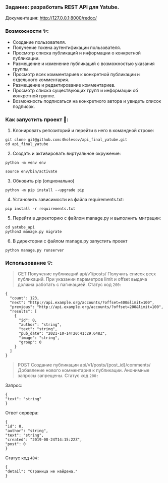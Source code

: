 ### Задание: разработать REST API для Yatube.
Документация: http://127.0.0.1:8000/redoc/

### Возможности ✨:
- Создание пользователя.
- Получение токена аутентификации пользователя.
- Просмотр списка публикаций и информации о конкретной публикации.
- Размещение и изменение публикаций с возможностью указания группы.
- Просмотр всех комментариев к конкретной публикации и отдельного комментария.
- Размещение и редактирование комментариев.
- Просмотр списка существующих групп и информации об конкретной группе.
- Возможность подписаться на конкретного автора и увидеть список подписок.


### Как запустить проект 🐙:
1. Клонировать репозиторий и перейти в него в командной строке:
```
git clone git@github.com:4kolesov/api_final_yatube.git
cd api_final_yatube
```

2. Cоздать и активировать виртуальное окружение:

```
python -m venv env
```

```
source env/bin/activate
```
3. Обновить pip (опционально)

```
python -m pip install --upgrade pip
```
4. Установить зависимости из файла requirements.txt:

```
pip install -r requirements.txt
```

5. Перейти в директорию с файлом manage.py и выполнить миграции:

```
cd yatube_api
python3 manage.py migrate
```

6. В директории с файлом manage.py запустить проект

```
python manage.py runserver
```

### Использование 💡:
> GET Получение публикаций api/v1/posts/
Получить список всех публикаций. При указании параметров limit и offset выдача должна работать с пагинацией.
Статус код ```200:```

```
{
  "count": 123,
  "next": "http://api.example.org/accounts/?offset=400&limit=100",
  "previous": "http://api.example.org/accounts/?offset=200&limit=100",
  "results": [
    {
      "id": 0,
      "author": "string",
      "text": "string",
      "pub_date": "2021-10-14T20:41:29.648Z",
      "image": "string",
      "group": 0
    }
  ]
}
```

> POST Создание публикации api/v1/posts/{post_id}/comments/
Добавление нового комментария к публикации. Анонимные запросы запрещены.
Статус код ```200:```

Запрос:
```
{
"text": "string"
}
```

Ответ сервера:
```
{
"id": 0,
"author": "string",
"text": "string",
"created": "2019-08-24T14:15:22Z",
"post": 0
}
```

Статус код ```404:```

```
{
"detail": "Страница не найдена."
}
```

